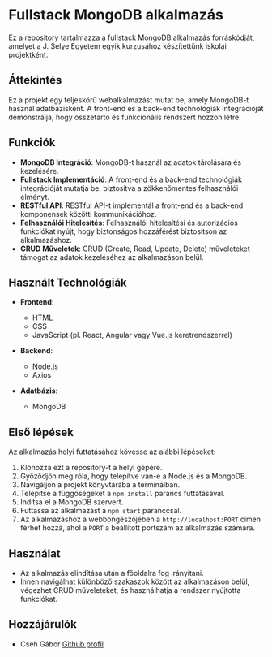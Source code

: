 # Fullstack MongoDB alkalmazás

Ez a repository tartalmazza a fullstack MongoDB alkalmazás forráskódját, amelyet a J. Selye Egyetem egyik kurzusához készítettünk iskolai projektként.

## Áttekintés

Ez a projekt egy teljeskörű webalkalmazást mutat be, amely MongoDB-t használ adatbázisként. A front-end és a back-end technológiák integrációját demonstrálja, hogy összetartó és funkcionális rendszert hozzon létre.

## Funkciók

- **MongoDB Integráció**: MongoDB-t használ az adatok tárolására és kezelésére.
- **Fullstack Implementáció**: A front-end és a back-end technológiák integrációját mutatja be, biztosítva a zökkenőmentes felhasználói élményt.
- **RESTful API**: RESTful API-t implementál a front-end és a back-end komponensek közötti kommunikációhoz.
- **Felhasználói Hitelesítés**: Felhasználói hitelesítési és autorizációs funkciókat nyújt, hogy biztonságos hozzáférést biztosítson az alkalmazáshoz.
- **CRUD Műveletek**: CRUD (Create, Read, Update, Delete) műveleteket támogat az adatok kezeléséhez az alkalmazáson belül.

## Használt Technológiák

- **Frontend**:
  - HTML
  - CSS
  - JavaScript (pl. React, Angular vagy Vue.js keretrendszerrel)

- **Backend**:
  - Node.js
  - Axios

- **Adatbázis**:
  - MongoDB

## Első lépések

Az alkalmazás helyi futtatásához kövesse az alábbi lépéseket:

1. Klónozza ezt a repository-t a helyi gépére.
2. Győződjön meg róla, hogy telepítve van-e a Node.js és a MongoDB.
3. Navigáljon a projekt könyvtárába a terminálban.
4. Telepítse a függőségeket a `npm install` parancs futtatásával.
5. Indítsa el a MongoDB szervert.
6. Futtassa az alkalmazást a `npm start` paranccsal.
7. Az alkalmazáshoz a webböngészőjében a `http://localhost:PORT` címen férhet hozzá, ahol a `PORT` a beállított portszám az alkalmazás számára.

## Használat

- Az alkalmazás elindítása után a főoldalra fog irányítani.
- Innen navigálhat különböző szakaszok között az alkalmazáson belül, végezhet CRUD műveleteket, és használhatja a rendszer nyújtotta funkciókat.

## Hozzájárulók

- Cseh Gábor [ Github profil ](https://github.com/csehg0312/)
